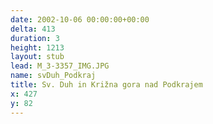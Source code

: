 ```yaml
---
date: 2002-10-06 00:00:00+00:00
delta: 413
duration: 3
height: 1213
layout: stub
lead: M_3-3357_IMG.JPG
name: svDuh_Podkraj
title: Sv. Duh in Križna gora nad Podkrajem
x: 427
y: 82
---
```

